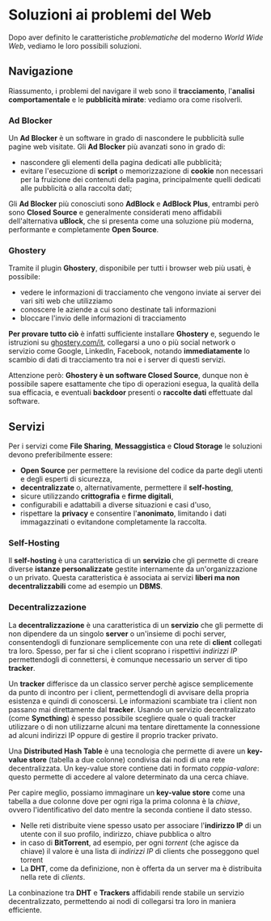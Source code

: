 # Soluzioni ai problemi del Web

Dopo aver definito le caratteristiche _problematiche_ del moderno _World Wide Web_, vediamo le loro possibili soluzioni.

## Navigazione

Riassumento, i problemi del navigare il web sono il __tracciamento__, l'__analisi comportamentale__ e le __pubblicità mirate__: vediamo ora come risolverli.

### Ad Blocker

Un __Ad Blocker__ è un software in grado di nascondere le pubblicità sulle pagine web visitate. Gli __Ad Blocker__ più avanzati sono in grado di:

- nascondere gli elementi della pagina dedicati alle pubblicità;
- evitare l'esecuzione di __script__ o memorizzazione di __cookie__ non necessari per la fruizione dei contenuti della pagina, principalmente quelli dedicati alle pubblicità o alla raccolta dati;

Gli __Ad Blocker__ più conosciuti sono __AdBlock__ e __AdBlock Plus__, entrambi però sono __Closed Source__ e generalmente considerati meno affidabili dell'alternativa __uBlock__, che si presenta come una soluzione più moderna, performante e completamente __Open Source__.

### Ghostery

Tramite il plugin __Ghostery__, disponibile per tutti i browser web più usati, è possibile:

- vedere le informazioni di tracciamento che vengono inviate ai server dei vari siti web che utilizziamo
- conoscere le aziende a cui sono destinate tali informazioni
- bloccare l'invio delle informazioni di tracciamento

__Per provare tutto ciò__ è infatti sufficiente installare __Ghostery__ e, seguendo le istruzioni su [ghostery.com/it](http://ghostery.com/it/), collegarsi a uno o più social network o servizio come Google, LinkedIn, Facebook, notando __immediatamente__ lo scambio di dati di tracciamento tra noi e i server di questi servizi.

Attenzione però: __Ghostery è un software Closed Source__, dunque non è possibile sapere esattamente che tipo di operazioni esegua, la qualità della sua efficacia, e eventuali __backdoor__ presenti o __raccolte dati__ effettuate dal software.

## Servizi

Per i servizi come __File Sharing__, __Messaggistica__ e __Cloud Storage__ le soluzioni devono preferibilmente essere:

- __Open Source__ per permettere la revisione del codice da parte degli utenti e degli esperti di sicurezza,
- __decentralizzate__ o, alternativamente, permettere il __self-hosting__,
- sicure utilizzando __crittografia__ e __firme digitali__,
- configurabili e adattabili a diverse situazioni e casi d'uso,
- rispettare la __privacy__ e consentire l'__anonimato__, limitando i dati immagazzinati o evitandone completamente la raccolta.

### Self-Hosting

Il __self-hosting__ è una caratteristica di un __servizio__ che gli permette di creare diverse __istanze personalizzate__ gestite internamente da un'organizzazione o un privato. Questa caratteristica è associata ai servizi __liberi ma non decentralizzabili__ come ad esempio un __DBMS__.

### Decentralizzazione

La __decentralizzazione__ è una caratteristica di un __servizio__ che gli permette di non dipendere da un singolo __server__ o un'insieme di pochi server, consentendogli di funzionare semplicemente con una rete di __client__ collegati tra loro. Spesso, per far si che i client scoprano i rispettivi _indirizzi IP_ permettendogli di connettersi, è comunque necessario un server di tipo __tracker__.

Un __tracker__ differisce da un classico server perchè agisce semplicemente da punto di incontro per i client, permettendogli di avvisare della propria esistenza e quindi di conoscersi. Le informazioni scambiate tra i client non passano mai direttamente dal __tracker__. Usando un servizio decentralizzato (come __Syncthing__) è spesso possibile scegliere quale o quali tracker utilizzare o di non utilizzarne alcuni ma tentare direttamente la connessione ad alcuni indirizzi IP oppure di gestire il proprio tracker privato.

Una __Distributed Hash Table__ è una tecnologia che permette di avere un __key-value store__ (tabella a due colonne) condivisa dai nodi di una rete decentralizzata.  Un key-value store contiene dati in formato _coppia-valore_: questo permette di accedere al valore determinato da una cerca chiave.

Per capire meglio, possiamo immaginare un __key-value store__ come una tabella a due colonne dove per ogni riga la prima colonna è la _chiave_, ovvero l'identificativo del dato mentre la seconda contiene il dato stesso.

- Nelle reti distribuite viene spesso usato per associare l'__indirizzo IP__ di un utente con il suo profilo, indirizzo, chiave pubblica o altro
- in caso di __BitTorrent__, ad esempio, per ogni _torrent_ (che agisce da chiave) il valore è una lista di _indirizzi IP_ di clients che posseggono quel torrent
- La __DHT__, come da definizione, non è offerta da un server ma è distribuita nella rete di _clients_.

La conbinazione tra __DHT__ e __Trackers__ affidabili rende stabile un servizio decentralizzato, permettendo ai nodi di collegarsi tra loro in maniera efficiente.
